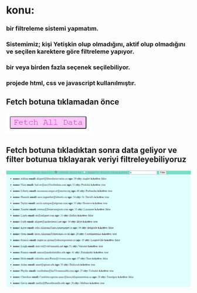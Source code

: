 # konu:
### bir filtreleme sistemi yapmatım. 
### Sistemimiz; kişi Yetişkin olup olmadığını, aktif olup olmadığını ve seçilen karektere göre filtreleme yapıyor. 
### bir veya birden fazla seçenek seçilebiliyor.
### projede html, css ve javascript kullanılmıştır.

## Fetch botuna tıklamadan önce 

![Alt text](fetchButton.png)


## Fetch botuna tıkladıktan sonra data geliyor ve filter botunua tıklayarak veriyi filtreleyebiliyoruz

![Alt text](result.png)